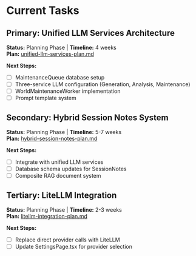 # Current Tasks

## Primary: Unified LLM Services Architecture
**Status:** Planning Phase | **Timeline:** 4 weeks  
**Plan:** [unified-llm-services-plan.md](./unified-llm-services-plan.md)

**Next Steps:**
- [ ] MaintenanceQueue database setup
- [ ] Three-service LLM configuration (Generation, Analysis, Maintenance)
- [ ] WorldMaintenanceWorker implementation
- [ ] Prompt template system

## Secondary: Hybrid Session Notes System  
**Status:** Planning Phase | **Timeline:** 5-7 weeks  
**Plan:** [hybrid-session-notes-plan.md](./hybrid-session-notes-plan.md)

**Next Steps:**
- [ ] Integrate with unified LLM services
- [ ] Database schema updates for SessionNotes
- [ ] Composite RAG document system

## Tertiary: LiteLLM Integration  
**Status:** Planning Phase | **Timeline:** 2-3 weeks  
**Plan:** [litellm-integration-plan.md](./litellm-integration-plan.md)

**Next Steps:**
- [ ] Replace direct provider calls with LiteLLM
- [ ] Update SettingsPage.tsx for provider selection
